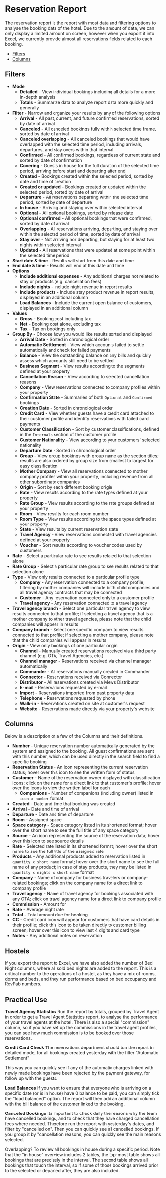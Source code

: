 # Reservation Report

The reservation report is the report with most data and filtering options to analyse the booking data of the hotel. Due to the amount of data, we can only display a limited amount on screen, however when you export it into Excel, we currently provide almost all reservations fields related to each booking.

* [Filters](reservation-report.md#filters)
* [Columns](reservation-report.md#columns)

## Filters

* **Mode**
  * **Detailed** - View individual bookings including all details for a more in-depth analysis
  * **Totals** - Summarize data to analyze report data more quickly and generally
* **Filter** - Narrow and organize your results by any of the following options
  * **Arrival** - All past, current, and future confirmed reservations, sorted by date of arrival
  * **Canceled** - All canceled bookings fully within selected time frame, sorted by date of arrival
  * **Canceled overlapping** - All canceled bookings that would have overlapped with the selected time period, including arrivals, departures, and stay overs within that interval
  * **Confirmed** - All confirmed bookings, regardless of current state and sorted by date of confirmation
  * **Covering** - Guests in house for the full duration of the selected time period, arriving before start and departing after end
  * **Created** - Bookings created within the selected period, sorted by date and time of creation
  * **Created or updated** - Bookings created or updated within the selected period, sorted by date of arrival
  * **Departure** - All reservations departing within the selected time period, sorted by date of departure
  * **In house** - Arriving and staying over within selected interval
  * **Optional** - All optional bookings, sorted by release date
  * **Optional confirmed** - All optional bookings that were confirmed, sorted by date of arrival
  * **Overlapping** - All reservations arriving, departing, and staying over within the selected period of time, sorted by date of arrival
  * **Stay over** - Not arriving nor departing, but staying for at least two nights within selected interval
  * **Updated** - All reservations that were updated at some point within the selected time period
* **Start date & time** - Results will start from this date and time
* **End date & time** - Results will end at this date and time 
* **Options**
  * **Include additional expenses** - Any additional charges not related to stay or products \(e.g. cancellation fees\)
  * **Include nights** - Include night revenue in report results
  * **Include products** - Include stay product revenue in report results, displayed in an additional column
  * **Load Balances** - Include the current open balance of customers, displayed in an additional column
* **Values**
  * **Gross** - Booking cost including tax
  * **Net** - Booking cost alone, excluding tax
  * **Tax** - Tax on bookings only
* **Group By** - Choose how you would like results sorted and displayed
  * **Arrival Date** - Sorted in chronological order
  * **Automatic Settlement** - View which accounts failed to settle automatically and check for failed payments
  * **Balance** - View the outstanding balance on any bills and quickly assess which accounts still need to be settled
  * **Business Segment** - View results according to the segments defined at your property
  * **Cancellation Reason** - View according to selected cancellation reasons
  * **Company** - View reservations connected to company profiles within your property
  * **Confirmation State** - Summaries of both `Optional` and `Confirmed` bookings
  * **Creation Date** - Sorted in chronological order
  * **Credit Card** - View whether guests have a credit card attached to their customer profile and identify reservations with failed card payments
  * **Customer Classification** - Sort by customer classifications, defined in the `Internals` section of the customer profile
  * **Customer Nationality** - View according to your customers' selected nationality
  * **Departure Date** - Sorted in chronological order
  * **Group**  - View group bookings with group name as the section titles; results are also ordered by group size from smallest to largest for easy classification
  * **Mother Company** - View all reservations connected to mother company profiles within your property, including revenue from all other subordinate companies
  * **Origin**  - Sort by each different booking origin
  * **Rate** - View results according to the rate types defined at your property
  * **Rate Group** - View results according to the rate groups defined at your property
  * **Room** - View results for each room number
  * **Room Type** - View results according to the space types defined at your property
  * **State** - View results by current reservation state
  * **Travel Agency** - View reservations connected with travel agencies defined at your property
  * **Voucher** - Sort results according to voucher codes used by customers
* **Rate** - Select a particular rate to see results related to that selection alone
* **Rate Group** - Select a particular rate group to see results related to that selection alone
* **Type** - View only results connected to a particular profile type
  * **Company** - Any reservation connected to a company profile; filtering by mother companies will include both child companies and all travel agency contracts that may be connected
  * **Customer** - Any reservation connected only to a customer profile
  * **Travel agency** - Any reservation connected to a travel agency
* **Travel agency branch** - Select one particular travel agency to view results connected to that profile; if selecting a travel agency that is a mother company to other travel agencies, please note that the child companies will appear in results
* **Company branch** - Select one specific company to view results connected to that profile; if selecting a mother company, please note that the child companies will appear in results
* **Origin** - View only bookings of one particular origin
  * **Channel** - Manually created reservations received via a third party channel \(e.g. OTA, Travel Agencies, etc.\)
  * **Channel manager** - Reservations received via channel manager automatically
  * **Commander** - All reservations manually created in Commander
  * **Connector** -  Reservations received via Connector
  * **Distributor** - All reservations created via Mews Distributor
  * **E-mail** - Reservations requested by e-mail
  * **Import** - Reservations imported from past property data
  * **Telephone** - Reservations requested by phone
  * **Walk-in** - Reservations created on site at customer's request
  * **Website** - Reservations made directly via your property's website

## Columns

Below is a description of a few of the Columns and their definitions.

* **Number** - Unique reservation number automatically generated by the system and assigned to the booking. All guest confirmations are sent with this number, which can be used directly in the search field to find a specific booking
* **Reservation Status** - An icon representing the current reservation status; hover over this icon to see the written form of status
* **Customer** - Name of the reservation owner displayed with classification icons; click on the name for a direct link to that customer's profile; hover over the icons to view the written label for each
  * **Companions** - Number of companions \(including owner\) listed in `icon x number` format
* **Created** - Date and time that booking was created
* **Arrival** - Date and time of arrival
* **Departure** - Date and time of departure
* **Room** - Assigned space
* **Space category** - Space category listed in its shortened format; hover over the short name to see the full title of any space category
* **Source** - An icon representing the source of the reservation data; hover over this icon to see source details
* **Rate** - Selected rate listed in its shortened format; hover over the short name to see the full title of the assigned rate
* **Products** - Any additional products added to reservation listed in `quantity x short name` format; hover over the short name to see the full name of any product; in case of stay products, they may be listed in `quantity x nights x short name` format
* **Company** - Name of company for business travelers or company-related bookings; click on the company name for a direct link to company profile
* **Travel agency** - Name of travel agency for bookings associated with any OTA; click on travel agency name for a direct link to company profile
* **Commission** - Amount for 
* **Rate** - Average night rate
* **Total** - Total amount due for booking
* **CC** - Credit card icon will appear for customers that have card details in their profile; click this icon to be taken directly to customer billing screen; hover over this icon to view last 4 digits and card type
* **Notes** - Any additional notes on reservation

## Hostels

If you export the report to Excel, we have also added the number of Bed Night columns, where all sold bed nights are added to the report. This is a critical number to the operations of a hostel, as they have a mix of rooms, dorms and beds, and they run performance based on bed occupancy and RevPab numbers.

## Practical Use

**Travel Agency Statistics** Run the report by totals, grouped by Travel Agent in order to get a Travel Agent Statistics report, to analyse the performance of your travel agents at the hotel. There is also a special "commission" column, so if you have set up the commissions in the travel agent profiles, you can see how much commission is to be booked over those reservations.

**Credit Card Check** The reservations department should tun the report in detailed mode, for all bookings created yesterday with the filter "Automatic Settlement"

This way you can quickly see if any of the automatic charges linked with newly made bookings have been rejected by the payment gateway, for follow up with the guests.

**Load Balances** If you want to ensure that everyone who is arriving on a specific date \(or is in house\) have 0 balance to be paid, you can simply tick the "load balanced" option. The report will then add an additional column with the bill balance of the customer linked to the booking.

**Canceled Bookings** Its important to check daily the reasons why the team have cancelled bookings, and to check that they have charged cancellation fees where needed. Therefore run the report with yesterday's dates, and filter by "cancelled on". Then you can quickly see all cancelled bookings. If you group it by "cancellation reasons, you can quickly see the main reasons selected.

Overlapping? To review all bookings in house during a specific period. Note that the "in house" overview includes 2 tables, the top-most table shows all bookings that are precisely in the interval. The second table shows all bookings that touch the interval, so if some of those bookings arrived prior to the selected or departed after, they are also included.

